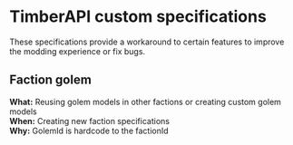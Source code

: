 # TimberAPI custom specifications
These specifications provide a workaround to certain features to improve the modding experience or fix bugs.

## Faction golem
**What:** Reusing golem models in other factions or creating custom golem models  
**When:** Creating new faction specifications  
**Why:** GolemId is hardcode to the factionId